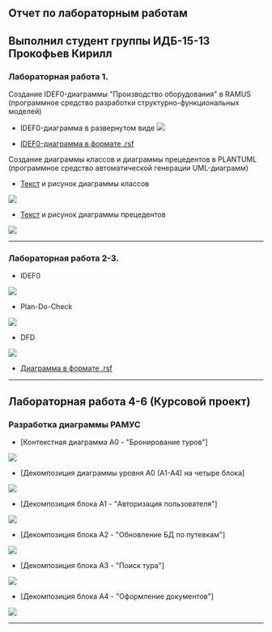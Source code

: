 ## Отчет по лабораторным работам
## Выполнил студент группы ИДБ-15-13  Прокофьев Кирилл
### Лабораторная работа 1.
Создание IDEF0-диаграммы "Производство оборудования" в RAMUS (программное средство разработки структурно-функциональных моделей)
* IDEF0-диаграмма в развернутом виде
![](https://github.com/really562/prokofev.github.io/blob/master/6%20вопросов%20(задание).png)

* [IDEF0-диаграмма в формате .rsf](https://github.com/really562/prokofev.github.io/blob/master/6%20вопросов%20(задание).rsf)

Создание диаграммы классов и диаграммы прецедентов в PLANTUML (программное средство автоматической генерации UML-диаграмм)
* [Текст](https://github.com/really562/prokofev.github.io/blob/master/UML%20(Диаграмма%20классов%20ЗАДАНИЕ)) и рисунoк диаграммы классов

![](https://github.com/really562/prokofev.github.io/blob/master/Диаграмма%20классов%20(задание).png)

* [Текст](https://github.com/really562/prokofev.github.io/blob/master/UML%20(Диаграмма%20прецедентов%20ЗАДАНИЕ)) и рисунок диаграммы прецедентов

![](https://github.com/really562/prokofev.github.io/blob/master/Диаграмма%20прецедентов%20(задание).png)

***

### Лабораторная работа 2-3.
* IDEF0

![](https://github.com/really562/prokofev.github.io/blob/master/Лаба%202_1.png)

* Plan-Do-Check

![](https://github.com/really562/prokofev.github.io/blob/master/Лаба%202_2.png)

* DFD

![](https://github.com/really562/prokofev.github.io/blob/master/Лаба%202_3.png)

* [Диаграмма в формате .rsf](https://github.com/really562/prokofev.github.io/blob/master/Лаба2.rsf)

***

## Лабораторная работа 4-6 (Курсовой проект)

### Разработка диаграммы РАМУС

* [Контекстная диаграмма А0 - "Бронирование туров"]

![](https://github.com/really562/prokofev.github.io/blob/master/Бронирование%20туров%20(А0)%20.png)

* [Декомпозиция диаграммы уровня A0 (A1-A4) на четыре блока]

![](https://github.com/really562/prokofev.github.io/blob/master/Бронирование%20туров.png)

* [Декомпозиция блока A1 - "Авторизация пользователя"]

![](https://github.com/really562/prokofev.github.io/blob/master/А1%20(авторизация)%20.png)

* [Декомпозиция блока A2 - "Обновление БД по путевкам"]

![](https://github.com/really562/prokofev.github.io/blob/master/Обновление%20БД%20по%20путевкам.png)

* [Декомпозиция блока А3 - "Поиск тура"]

![](https://github.com/really562/prokofev.github.io/blob/master/Поиск%20тура.png)

* [Декомпозиция блока А4 - "Оформление документов"]

![](https://github.com/really562/prokofev.github.io/blob/master/Оформление%20документов.png)
***
